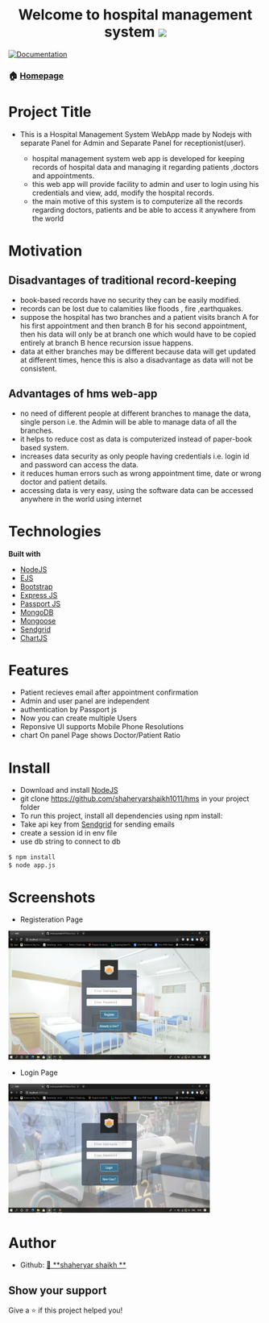 <h1 align="center">Welcome to hospital management system  <img src="https://media.giphy.com/media/hvRJCLFzcasrR4ia7z/giphy.gif" width="25px"></h1>
<p>
  <a href="https://github.com/shaheryarshaikh1011/hms#readme" target="_blank">
    <img alt="Documentation" src="https://img.shields.io/badge/documentation-yes-brightgreen.svg" />
  </a>
</p>

### 🏠 [Homepage](https://hmsofficial.herokuapp.com/)

# Project Title
* This is a Hospital Management System WebApp made by Nodejs with separate Panel for Admin and Separate Panel for receptionist(user).

  *	 hospital management system web app is developed for keeping records of hospital data and managing it regarding patients ,doctors and appointments.
  *	 this web app will provide facility to admin and user to login using his credentials and view, add, modify the hospital records.
  *	 the main motive of this system is to computerize all the records regarding doctors, patients and be able to access it anywhere from the world



# Motivation

## Disadvantages of traditional record-keeping

* 	book-based records have no security they can be easily modified.
* 	records can be lost due to calamities like floods , fire ,earthquakes.
* 	suppose the hospital has two branches and a patient visits branch A for his first appointment and then branch B for his second appointment, then his data will only be at branch one which would have to be copied entirely at branch B  hence recursion issue happens.
* data at either branches may be different because data will get updated at different times, hence this is also a disadvantage as data will not be consistent.

## Advantages of hms web-app

* no need of different people at different branches to manage the data, single person i.e. the Admin  will be able to manage data of all the branches.
* it helps to reduce cost as data is computerized instead of paper-book  based system.
* increases data security as only people having credentials i.e. login id and password can access the data.
* it reduces human errors such as wrong appointment time, date or wrong doctor and patient details.
* accessing data is very easy, using the software data can be accessed anywhere in the world using internet



# Technologies

<b>Built with</b>

- [NodeJS](https://nodejs.org/en/)
- [EJS](https://ejs.co/)
- [Bootstrap](https://getbootstrap.com/)
- [Express JS](https://expressjs.com/)
- [Passport JS](http://www.passportjs.org/)
- [MongoDB](https://www.mongodb.com/)
- [Mongoose](https://mongoosejs.com/)
- [Sendgrid](https://sendgrid.com/)
- [ChartJS](https://www.chartjs.org/)



# Features

* Patient recieves email after appointment confirmation
* Admin and user panel are independent
* authentication by Passport js
* Now you can create multiple Users
* Reponsive UI supports Mobile Phone Resolutions
* chart On panel Page shows Doctor/Patient Ratio

# Install

* Download and install [NodeJS](https://nodejs.org/en/)
* git clone https://github.com/shaheryarshaikh1011/hms in your project folder
* To run this project, install all dependencies using npm install:
* Take api key from [Sendgrid](https://sendgrid.com/) for sending emails 
* create a session id in env file
* use db string to connect to db


```
$ npm install
$ node app.js
```
# Screenshots

* Registeration Page
<img alt="GIF" src="https://github.com/shaheryarshaikh1011/hms/blob/master/screenshots/registeration.png" width="400" height="256" />

* Login Page
<img alt="GIF" src="https://github.com/shaheryarshaikh1011/hms/blob/master/screenshots/login.png" width="400" height="256" />


# Author



* Github: [👤 **shaheryar shaikh **](https://github.com/shaheryarshaikh1011)

## Show your support

Give a ⭐️ if this project helped you!








